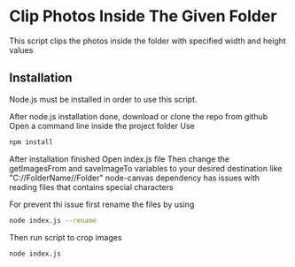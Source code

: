 # Clip Photos Inside The Given Folder
This script clips the photos inside the folder with specified width and height values

## Installation
Node.js must be installed in order to use this script.

After node.js installation done, download or clone the repo from github
Open a command line inside the project folder
Use
```bash
npm install
```
After installation finished
Open index.js file
Then change the getImagesFrom and saveImageTo variables to your desired destination like "C://FolderName//Folder"
node-canvas dependency has issues with reading files that contains special characters

For prevent thi issue first rename the files by using
```bash
node index.js --rename
```
Then run script to crop images
```bash
node index.js
```
